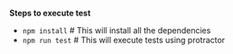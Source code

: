 **Steps to execute test**

- `npm install` # This will install all the dependencies
- `npm run test` # This will execute tests using protractor